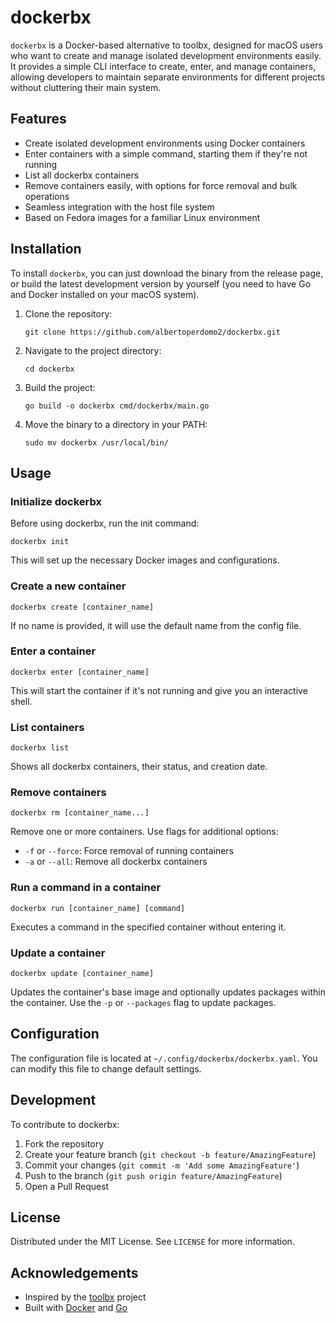 # dockerbx

`dockerbx` is a Docker-based alternative to toolbx, designed for macOS users who want to create and manage isolated development environments easily. It provides a simple CLI interface to create, enter, and manage containers, allowing developers to maintain separate environments for different projects without cluttering their main system.

## Features

- Create isolated development environments using Docker containers
- Enter containers with a simple command, starting them if they're not running
- List all dockerbx containers
- Remove containers easily, with options for force removal and bulk operations
- Seamless integration with the host file system
- Based on Fedora images for a familiar Linux environment

## Installation

To install `dockerbx`, you can just download the binary from the release page, or build the latest development version by yourself (you need to have Go and Docker installed on your macOS system).

1. Clone the repository:
   ```
   git clone https://github.com/albertoperdomo2/dockerbx.git
   ```

2. Navigate to the project directory:
   ```
   cd dockerbx
   ```

3. Build the project:
   ```
   go build -o dockerbx cmd/dockerbx/main.go
   ```

4. Move the binary to a directory in your PATH:
   ```
   sudo mv dockerbx /usr/local/bin/
   ```

## Usage

### Initialize dockerbx

Before using dockerbx, run the init command:

```
dockerbx init
```

This will set up the necessary Docker images and configurations.

### Create a new container

```
dockerbx create [container_name]
```

If no name is provided, it will use the default name from the config file.

### Enter a container

```
dockerbx enter [container_name]
```

This will start the container if it's not running and give you an interactive shell.

### List containers

```
dockerbx list
```

Shows all dockerbx containers, their status, and creation date.

### Remove containers

```
dockerbx rm [container_name...]
```

Remove one or more containers. Use flags for additional options:
- `-f` or `--force`: Force removal of running containers
- `-a` or `--all`: Remove all dockerbx containers

### Run a command in a container

```
dockerbx run [container_name] [command]
```

Executes a command in the specified container without entering it.

### Update a container

```
dockerbx update [container_name]
```

Updates the container's base image and optionally updates packages within the container.
Use the `-p` or `--packages` flag to update packages.

## Configuration

The configuration file is located at `~/.config/dockerbx/dockerbx.yaml`. You can modify this file to change default settings.

## Development

To contribute to dockerbx:

1. Fork the repository
2. Create your feature branch (`git checkout -b feature/AmazingFeature`)
3. Commit your changes (`git commit -m 'Add some AmazingFeature'`)
4. Push to the branch (`git push origin feature/AmazingFeature`)
5. Open a Pull Request

## License

Distributed under the MIT License. See `LICENSE` for more information.

## Acknowledgements

- Inspired by the [toolbx](https://github.com/containers/toolbox) project
- Built with [Docker](https://www.docker.com/) and [Go](https://golang.org/)
